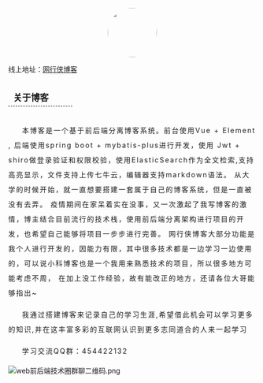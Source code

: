 <p align="center">
  <img width="100" src="https://yun.sevenit.cn/2020/07/21/bfd07b05f556b.jpg" style="border-radius: 50%;display: blocck;">
</p>

线上地址：<a target="_blank" href="http://blog.xiaoke6.cn">网行侠博客</a>
<h2 style="background: url(http://yun.sevenit.cn/2020/07/04/0e08579dde3a6.png) no-repeat bottom right;margin: 20px 0;
    font-size: 18px;width: 120px;
    clear: both;
    background-size: 40px;
    border-bottom: 1px #000 dashed;
    padding-left: 10px;
    padding-bottom: 5px;
    display: inline-block;" class="title">关于博客</h2>


<p style="text-indent: 2em;
    letter-spacing: 2px;
    line-height: 30px;
    font-size: 14px;">本博客是一个基于前后端分离博客系统。前台使用Vue + Element , 后端使用spring boot + mybatis-plus进行开发，使用 Jwt + shiro做登录验证和权限校验，使用ElasticSearch作为全文检索,支持高亮显示，文件支持上传七牛云，编辑器支持markdown语法。 从大学的时候开始，就一直想要搭建一套属于自己的博客系统，但是一直被没有去弄。 疫情期间在家呆着实在没事，又一次激起了我写博客的激情，博主结合目前流行的技术栈，使用前后端分离架构进行项目的开发，也希望自己能够将项目一步步进行完善。 网行侠博客大部分功能是我个人进行开发的，因能力有限，其中很多技术都是一边学习一边使用的，可以说小科博客也是一个我用来熟悉技术的项目，所以很多地方可能考虑不周， 在加上没工作经验，故有能改正的地方，还请各位大哥能够指出~</p>
<p style="text-indent: 2em;
    letter-spacing: 2px;
    line-height: 30px;
    font-size: 14px;">我通过搭建博客来记录自己的学习生涯,希望借此机会可以学习更多的知识,并在这丰富多彩的互联网认识到更多志同道合的人来一起学习</p>   <p style="text-indent: 2em;
letter-spacing: 2px;
line-height: 30px;
font-size: 14px;">学习交流QQ群：454422132</p>

![web前后端技术圈群聊二维码.png](http://yun.sevenit.cn/2020/07/28/22576638de001.png)
